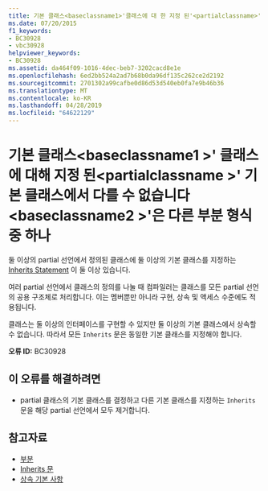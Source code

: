 ```yaml
---
title: 기본 클래스<baseclassname1>'클래스에 대 한 지정 된'<partialclassname>'기본 클래스에서 다를 수 없습니다'<baseclassname2>'은 다른 부분 형식 중 하나
ms.date: 07/20/2015
f1_keywords:
- BC30928
- vbc30928
helpviewer_keywords:
- BC30928
ms.assetid: da464f09-1016-4dec-beb7-3202cacd8e1e
ms.openlocfilehash: 6ed2bb524a2ad7b68b0da96df135c262ce2d2192
ms.sourcegitcommit: 2701302a99cafbe0d86d53d540eb0fa7e9b46b36
ms.translationtype: MT
ms.contentlocale: ko-KR
ms.lasthandoff: 04/28/2019
ms.locfileid: "64622129"
---
```

# <a name="base-class-baseclassname1-specified-for-class-partialclassname-cannot-be-different-from-the-base-class-baseclassname2-of-one-of-its-other-partial-types"></a>기본 클래스\<baseclassname1 >' 클래스에 대해 지정 된\<partialclassname >' 기본 클래스에서 다를 수 없습니다\<baseclassname2 >'은 다른 부분 형식 중 하나
둘 이상의 partial 선언에서 정의된 클래스에 둘 이상의 기본 클래스를 지정하는 [Inherits Statement](../../visual-basic/language-reference/statements/inherits-statement.md) 이 둘 이상 있습니다.  
  
 여러 partial 선언에서 클래스의 정의를 나눌 때 컴파일러는 클래스를 모든 partial 선언의 공용 구조체로 처리합니다. 이는 멤버뿐만 아니라 구현, 상속 및 액세스 수준에도 적용됩니다.  
  
 클래스는 둘 이상의 인터페이스를 구현할 수 있지만 둘 이상의 기본 클래스에서 상속할 수 없습니다. 따라서 모든 `Inherits` 문은 동일한 기본 클래스를 지정해야 합니다.  
  
 **오류 ID:** BC30928  
  
## <a name="to-correct-this-error"></a>이 오류를 해결하려면  
  
- partial 클래스의 기본 클래스를 결정하고 다른 기본 클래스를 지정하는 `Inherits` 문을 해당 partial 선언에서 모두 제거합니다.  
  
## <a name="see-also"></a>참고자료

- [부분](../../visual-basic/language-reference/modifiers/partial.md)
- [Inherits 문](../../visual-basic/language-reference/statements/inherits-statement.md)
- [상속 기본 사항](../../visual-basic/programming-guide/language-features/objects-and-classes/inheritance-basics.md)

